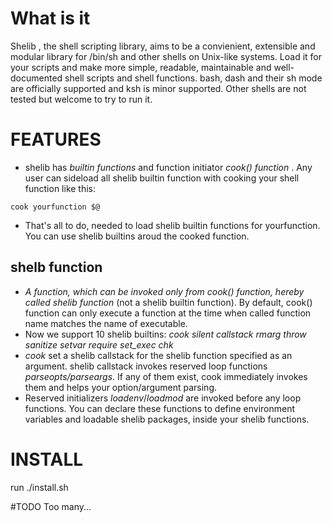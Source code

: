 # What is it
Shelib , the shell scripting library, aims to be a convienient, extensible and modular library for /bin/sh and other shells on Unix-like systems. Load it for your scripts and make more simple, readable, maintainable and well-documented shell scripts and shell functions. bash, dash and their sh mode are officially supported and ksh is minor supported. Other shells are not tested but welcome to try to run it.

# FEATURES
* shelib has *builtin functions* and function initiator *cook() function* .  Any user can sideload all shelib builtin function with cooking your shell function like this:
```
cook yourfunction $@
```
* That's all to do, needed to load shelib builtin functions for yourfunction. You can use shelib builtins aroud the cooked function.
## shelb function
* *A function, which can be invoked only from cook() function, hereby called shelib function* (not a shelib builtin function). By default, cook() function can only execute a function at the time when called function name matches the name of executable. 
* Now we support 10 shelib builtins: *cook* *silent* *callstack* *rmarg* *throw* *sanitize* *setvar* *require* *set_exec* *chk*
* *cook* set a shelib callstack for the shelib function specified as an argument. shelib callstack invokes reserved loop functions *parseopts/parseargs*. If any of them exist, cook immediately invokes them and helps your option/argument parsing.
* Reserved initializers *loadenv*/*loadmod* are invoked before any loop functions. You can declare these functions to define environment variables and loadable shelib packages, inside your shelib functions.

# INSTALL

run ./install.sh

#TODO
Too many...
